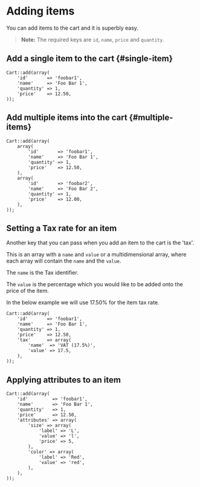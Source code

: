 # Adding items

You can add items to the cart and it is superbly easy.

> **Note:** The required keys are `id`, `name`, `price` and `quantity`.

## Add a single item to the cart {#single-item}

	Cart::add(array(
		'id'       => 'foobar1',
		'name'     => 'Foo Bar 1',
		'quantity' => 1,
		'price'    => 12.50,
	));

## Add multiple items into the cart {#multiple-items}

	Cart::add(array(
		array(
			'id'       => 'foobar1',
			'name'     => 'Foo Bar 1',
			'quantity' => 1,
			'price'    => 12.50,
		),
		array(
			'id'       => 'foobar2',
			'name'     => 'Foo Bar 2',
			'quantity' => 1,
			'price'    => 12.00,
		),
	));

## Setting a Tax rate for an item

Another key that you can pass when you add an item to the cart is the 'tax'.

This is an array with a `name` and  `value` or a multidimensional array, where
each array will contain the `name` and the `value`.

The `name` is the Tax identifier.

The `value` is the percentage which you would like to be added onto the price of the item.

In the below example we will use 17.50% for the item tax rate.

	Cart::add(array(
		'id'       => 'foobar1',
		'name'     => 'Foo Bar 1',
		'quantity' => 1,
		'price'    => 12.50,
		'tax'      => array(
			'name'  => 'VAT (17.5%)',
			'value' => 17.5,
		),
	));

## Applying attributes to an item

	Cart::add(array(
		'id'         => 'foobar1',
		'name'       => 'Foo Bar 1',
		'quantity'   => 1,
		'price'      => 12.50,
		'attributes' => array(
			'size' => array(
				'label' => 'L',
				'value' => 'l',
				'price' => 5,
			),
			'color' => array(
				'label' => 'Red',
				'value' => 'red',
			),
		),
	));
